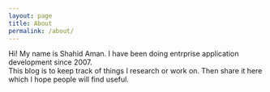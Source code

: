 ```yaml
---
layout: page
title: About
permalink: /about/
---
```


Hi! My name is Shahid Aman. I have been doing entrprise application development since 2007.  
This blog is to keep track of things I research or work on. Then share it here which I hope people will find useful.

